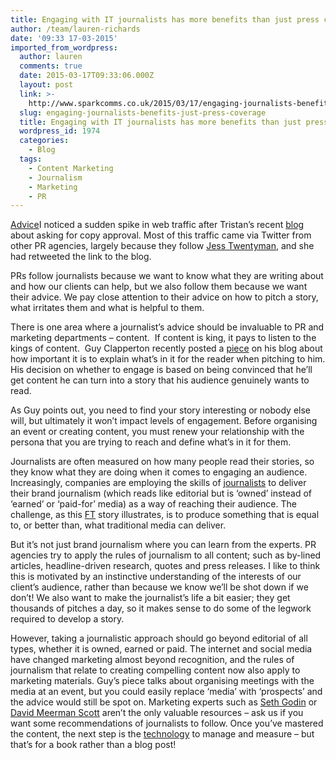 ```yaml
---
title: Engaging with IT journalists has more benefits than just press coverage
author: /team/lauren-richards
date: '09:33 17-03-2015'
imported_from_wordpress:
  author: lauren
  comments: true
  date: 2015-03-17T09:33:06.000Z
  layout: post
  link: >-
    http://www.sparkcomms.co.uk/2015/03/17/engaging-journalists-benefits-just-press-coverage/
  slug: engaging-journalists-benefits-just-press-coverage
  title: Engaging with IT journalists has more benefits than just press coverage
  wordpress_id: 1974
  categories:
    - Blog
  tags:
    - Content Marketing
    - Journalism
    - Marketing
    - PR
---
```


[Advice](Advice-300x213.png)I noticed a sudden spike in web traffic after Tristan’s recent [blog](http://www.sparkcomms.co.uk/2015/02/26/can-copy-approval-5-ways-prevent-coverage-killer-question-cropping/) about asking for copy approval. Most of this traffic came via Twitter from other PR agencies, largely because they follow [Jess Twentyman](https://twitter.com/jtwentyman), and she had retweeted the link to the blog. 

PRs follow journalists because we want to know what they are writing about and how our clients can help, but we also follow them because we want their advice. We pay close attention to their advice on how to pitch a story, what irritates them and what is helpful to them.

There is one area where a journalist’s advice should be invaluable to PR and marketing departments – content.  If content is king, it pays to listen to the kings of content.  Guy Clapperton recently posted a [piece](http://guyclappertonmedia.com/2015/02/18/pitching-its-not-about-you-or-your-client/) on his blog about how important it is to explain what’s in it for the reader when pitching to him. His decision on whether to engage is based on being convinced that he’ll get content he can turn into a story that his audience genuinely wants to read. 

As Guy points out, you need to find your story interesting or nobody else will, but ultimately it won’t impact levels of engagement. Before organising an event or creating content, you must renew your relationship with the persona that you are trying to reach and define what’s in it for them.  

Journalists are often measured on how many people read their stories, so they know what they are doing when it comes to engaging an audience. Increasingly, companies are employing the skills of [journalists](http://www.news-sap.com/author/paultaylor/) to deliver their brand journalism (which reads like editorial but is ‘owned’ instead of ‘earned’ or ‘paid-for’ media) as a way of reaching their audience. The challenge, as this [FT](http://www.ft.com/cms/s/2/937b06c2-3ebd-11e4-adef-00144feabdc0.htmlis) story illustrates, is to produce something that is equal to, or better than, what traditional media can deliver.

But it’s not just brand journalism where you can learn from the experts. PR agencies try to apply the rules of journalism to all content; such as by-lined articles, headline-driven research, quotes and press releases. I like to think this is motivated by an instinctive understanding of the interests of our client’s audience, rather than because we know we’ll be shot down if we don’t! We also want to make the journalist’s life a bit easier; they get thousands of pitches a day, so it makes sense to do some of the legwork required to develop a story.

However, taking a journalistic approach should go beyond editorial of all types, whether it is owned, earned or paid. The internet and social media have changed marketing almost beyond recognition, and the rules of journalism that relate to creating compelling content now also apply to marketing materials. Guy’s piece talks about organising meetings with the media at an event, but you could easily replace ‘media’ with ‘prospects’ and the advice would still be spot on. Marketing experts such as [Seth Godin](http://sethgodin.typepad.com/) or [David Meerman Scott](http://www.davidmeermanscott.com/) aren’t the only valuable resources – ask us if you want some recommendations of journalists to follow. Once you’ve mastered the content, the next step is the [technology](http://www.forbes.com/sites/johnrampton/2014/12/22/10-ways-content-will-change-in-2015/) to manage and measure – but that’s for a book rather than a blog post!

